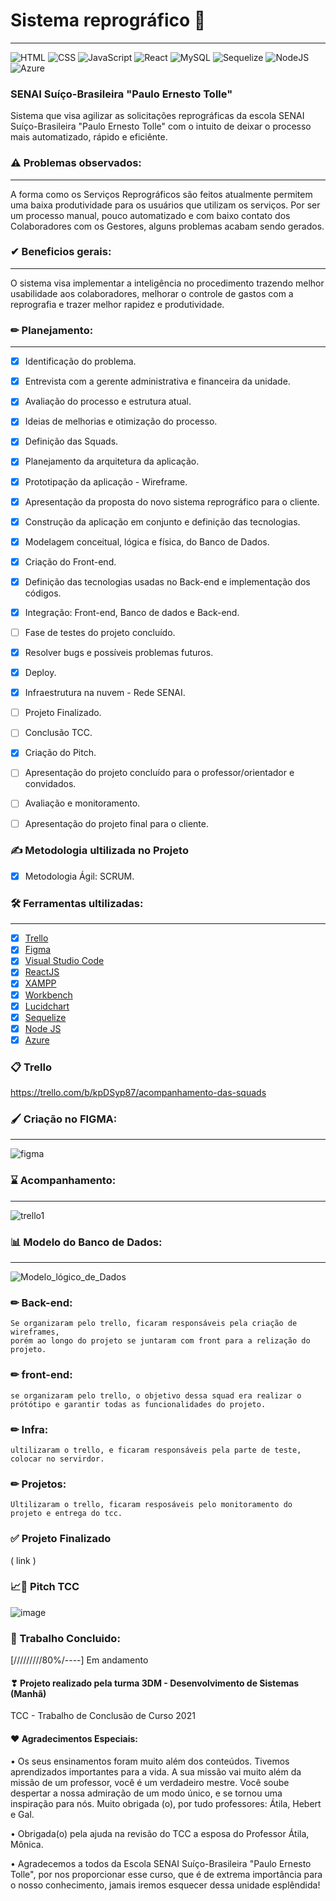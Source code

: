 # Sistema reprográfico 📇
_______
![HTML](https://img.shields.io/badge/HTML5-E34F26?style=flat-square&logo=html5&logoColor=white)
![CSS](https://img.shields.io/badge/CSS-1572B6?&style=flat-square&logo=css3&logoColor=white)
![JavaScript](https://img.shields.io/badge/JavaScript-323330?style=flat-square&logo=javascript&logoColor=F7DF1E)
![React](https://img.shields.io/badge/React-20232A?style=flat-square&logo=react&logoColor=61DAFB)
![MySQL](https://img.shields.io/twitter/url?color=%234479A1&label=MySQL&logo=MySQL&logoColor=%234479A1&style=flat-square&url=https%3A%2F%2Fwww.w3schools.com%2F)
![Sequelize](https://img.shields.io/twitter/url?color=%234479A1&label=Sequelize&logo=Sequelize&logoColor=%234479A1&style=flat-square&url=https%3A%2F%2Fwww.w3schools.com%2F)
![NodeJS](https://img.shields.io/badge/Node.js-43853D?style=flat-square&logo=node.js&logoColor=white)
![Azure](https://img.shields.io/twitter/url?color=%230078D4&label=Microsoft%20Azure&logo=Microsoft%20Azure&logoColor=%230078D4&style=flat-square&url=https%3A%2F%2Fwww.w3schools.com%2F)

### SENAI Suíço-Brasileira "Paulo Ernesto Tolle"

Sistema que visa agilizar as solicitações reprográficas da escola SENAI Suíço-Brasileira "Paulo Ernesto Tolle" com o intuito de deixar o processo mais automatizado, rápido e eficiênte. 

### ⚠ Problemas observados:
____________________

A forma como os Serviços Reprográficos são feitos atualmente permitem uma baixa produtividade para os usuários que utilizam os serviços.
Por ser um processo manual, pouco automatizado e com baixo contato dos Colaboradores com os Gestores, alguns problemas acabam sendo gerados.

### ✔ Beneficios gerais:
____________________

O sistema visa implementar a inteligência no procedimento trazendo melhor usabilidade aos colaboradores, melhorar o controle de gastos com a reprografia e trazer melhor rapidez e produtividade.

### ✏ Planejamento:
____________________

- [x] Identificação do problema.
- [x] Entrevista com a gerente administrativa e financeira da unidade. 
- [x] Avaliação do processo e estrutura atual.
- [x] Ideias de melhorias e otimização do processo.
- [x] Definição das Squads.
- [x] Planejamento da arquitetura da aplicação.
- [x] Prototipação da aplicação - Wireframe.
- [x] Apresentação da proposta do novo sistema reprográfico para o cliente.
- [x] Construção da aplicação em conjunto e definição das tecnologias.
- [x] Modelagem conceitual, lógica e física, do Banco de Dados.
- [x] Criação do Front-end.
- [x] Definição das tecnologias usadas no Back-end e implementação dos códigos.
- [x] Integração: Front-end, Banco de dados e Back-end.
- [ ] Fase de testes do projeto concluído. 
- [x] Resolver bugs e possíveis problemas futuros.
- [x] Deploy.
- [x] Infraestrutura na nuvem - Rede SENAI.
- [ ] Projeto Finalizado.
- [ ] Conclusão TCC. 
- [x] Criação do Pitch.
- [ ] Apresentação do projeto concluído para o professor/orientador e convidados.
- [ ] Avaliação e monitoramento.
- [ ] Apresentação do projeto final para o cliente.



### ✍ Metodologia ultilizada no Projeto
- [x] Metodologia Ágil: SCRUM.


### 🛠 Ferramentas ultilizadas:
____________________

- [x] [Trello](https://trello.com/)
- [x] [Figma](https://www.figma.com/)
- [x] [Visual Studio Code](https://code.visualstudio.com/)
- [x] [ReactJS](https://reactjs.org/)
- [x] [XAMPP](https://www.apachefriends.org/pt_br/index.html)
- [x] [Workbench](https://www.mysql.com/products/workbench/)
- [x] [Lucidchart](https://www.lucidchart.com/pages/pt)
- [x] [Sequelize](https://sequelize.org/)
- [x] [Node JS](https://nodejs.org/pt-br/download/)
- [x] [Azure](https://azure.microsoft.com/pt-br/)

### 📋 Trello

https://trello.com/b/kpDSyp87/acompanhamento-das-squads

### 🖌 Criação no FIGMA: 
____________________

![figma](https://user-images.githubusercontent.com/71906862/144080366-56e6e0cf-3cf1-414f-b491-0ced19dc3f9e.png)

### ⌛ Acompanhamento: 
____________________
![trello1](https://user-images.githubusercontent.com/71906862/144091093-608cebc9-00de-4ed4-96d4-729f2fbefcda.png)

### 📊 Modelo do Banco de Dados: 
____________________
![Modelo_lógico_de_Dados](https://user-images.githubusercontent.com/71906862/144088948-c5b68e71-54e1-4a49-932c-3f0fd66bfbdb.png)









### ✏ Back-end: 
    Se organizaram pelo trello, ficaram responsáveis pela criação de wireframes,
    porém ao longo do projeto se juntaram com front para a relização do projeto.



### ✏ front-end: 
    se organizaram pelo trello, o objetivo dessa squad era realizar o prótótipo e garantir todas as funcionalidades do projeto.



### ✏ Infra: 
    ultilizaram o trello, e ficaram responsáveis pela parte de teste, colocar no servirdor.


### ✏ Projetos: 
    Ultilizaram o trello, ficaram resposáveis pelo monitoramento do projeto e entrega do tcc.




### ✅ Projeto Finalizado

( link )


### 📈📏 Pitch TCC
![image](https://user-images.githubusercontent.com/71889111/145204542-c5c4d625-dda2-4d27-813a-94fd78996daa.png)


































### 📑 Trabalho Concluido: 
[/////////80%/----] Em andamento

#### ❣ Projeto realizado pela turma 3DM - Desenvolvimento de Sistemas (Manhã) 
TCC - Trabalho de Conclusão de Curso 2021

#### ❤ Agradecimentos Especiais: 

•	Os seus ensinamentos foram muito além dos conteúdos. Tivemos aprendizados importantes para a vida. A sua missão vai muito além da missão de um professor, você é um verdadeiro mestre. Você soube despertar a nossa admiração de um modo único, e se tornou uma inspiração para nós. Muito obrigada (o), por tudo professores: Átila, Hebert e Gal.

•	Obrigada(o) pela ajuda na revisão do TCC a esposa do Professor Átila, Mônica. 


•	Agradecemos a todos da Escola SENAI Suíço-Brasileira "Paulo Ernesto Tolle", por nos proporcionar esse curso, que é de extrema importância para o nosso conhecimento, jamais iremos esquecer dessa unidade esplêndida!



